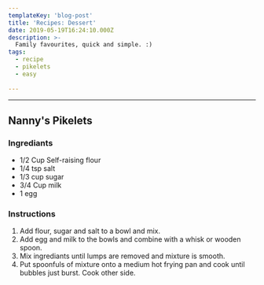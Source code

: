 ```yaml
---
templateKey: 'blog-post'
title: 'Recipes: Dessert'
date: 2019-05-19T16:24:10.000Z
description: >-
  Family favourites, quick and simple. :)
tags:
  - recipe
  - pikelets
  - easy
  
---
```


---
## Nanny's Pikelets

### Ingrediants
* 1/2 Cup Self-raising flour
* 1/4 tsp salt
* 1/3 cup sugar
* 3/4 Cup milk
* 1 egg

### Instructions
1. Add flour, sugar and salt to a bowl and mix.
1. Add egg and milk to the bowls and combine with a whisk or wooden spoon.
1. Mix ingrediants until lumps are removed and mixture is smooth.
1. Put spoonfuls of mixture onto a medium hot frying pan and cook until bubbles just burst. Cook other side.